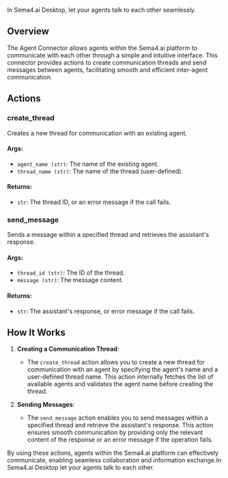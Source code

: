 In Sema4.ai Desktop, let your agents talk to each other seamlessly.

## Overview

The Agent Connector allows agents within the Sema4.ai platform to communicate with each other through a simple and
intuitive interface. This connector provides actions to create communication threads and send messages between agents,
facilitating smooth and efficient inter-agent communication.

## Actions

### create_thread

Creates a new thread for communication with an existing agent.

#### Args:

- `agent_name (str)`: The name of the existing agent.
- `thread_name (str)`: The name of the thread (user-defined).

#### Returns:

- `str`: The thread ID, or an error message if the call fails.

### send_message

Sends a message within a specified thread and retrieves the assistant's response.

#### Args:

- `thread_id (str)`: The ID of the thread.
- `message (str)`: The message content.

#### Returns:

- `str`: The assistant's response, or error message if the call fails.

## How It Works

1. **Creating a Communication Thread**:
    - The `create_thread` action allows you to create a new thread for communication with an agent by specifying the
      agent's name and a user-defined thread name. This action internally fetches the list of available agents and
      validates the agent name before creating the thread.

2. **Sending Messages**:
    - The `send_message` action enables you to send messages within a specified thread and retrieve the assistant's
      response. This action ensures smooth communication by providing only the relevant content of the response or an
      error message if the operation fails.

By using these actions, agents within the Sema4.ai platform can effectively communicate, enabling seamless collaboration
and information exchange.In Sema4.ai Desktop let your agents talk to each other.